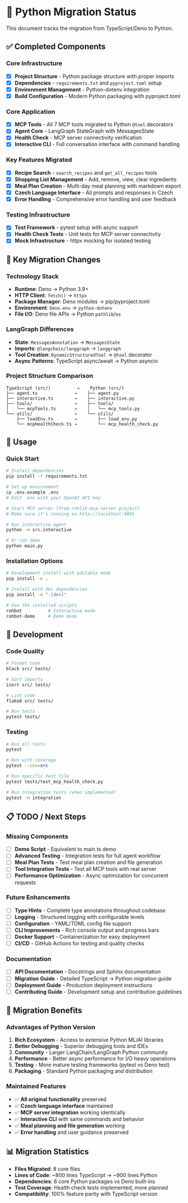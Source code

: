 # 🐍 Python Migration Status

This document tracks the migration from TypeScript/Deno to Python.

## ✅ Completed Components

### Core Infrastructure
- [x] **Project Structure** - Python package structure with proper imports
- [x] **Dependencies** - `requirements.txt` and `pyproject.toml` setup
- [x] **Environment Management** - Python-dotenv integration
- [x] **Build Configuration** - Modern Python packaging with pyproject.toml

### Core Application
- [x] **MCP Tools** - All 7 MCP tools migrated to Python `@tool` decorators
- [x] **Agent Core** - LangGraph StateGraph with MessagesState
- [x] **Health Check** - MCP server connectivity verification
- [x] **Interactive CLI** - Full conversation interface with command handling

### Key Features Migrated
- [x] **Recipe Search** - `search_recipes` and `get_all_recipes` tools
- [x] **Shopping List Management** - Add, remove, view, clear ingredients
- [x] **Meal Plan Creation** - Multi-day meal planning with markdown export
- [x] **Czech Language Interface** - All prompts and responses in Czech
- [x] **Error Handling** - Comprehensive error handling and user feedback

### Testing Infrastructure
- [x] **Test Framework** - pytest setup with async support
- [x] **Health Check Tests** - Unit tests for MCP server connectivity
- [x] **Mock Infrastructure** - httpx mocking for isolated testing

## 🔄 Key Migration Changes

### Technology Stack
- **Runtime**: Deno → Python 3.9+
- **HTTP Client**: `fetch()` → `httpx`
- **Package Manager**: Deno modules → pip/pyproject.toml
- **Environment**: `Deno.env` → `python-dotenv`
- **File I/O**: Deno file APIs → Python `pathlib`/`os`

### LangGraph Differences
- **State**: `MessagesAnnotation` → `MessagesState`
- **Imports**: `@langchain/langgraph` → `langgraph`
- **Tool Creation**: `DynamicStructuredTool` → `@tool` decorator
- **Async Patterns**: TypeScript async/await → Python asyncio

### Project Structure Comparison

```
TypeScript (src/)          →    Python (src/)
├── agent.ts              →    ├── agent.py
├── interactive.ts        →    ├── interactive.py  
├── tools/                →    ├── tools/
│   └── mcpTools.ts       →    │   └── mcp_tools.py
└── utils/                →    └── utils/
    ├── loadEnv.ts        →        ├── load_env.py
    └── mcpHealthCheck.ts →        └── mcp_health_check.py
```

## 🎯 Usage

### Quick Start
```bash
# Install dependencies
pip install -r requirements.txt

# Set up environment
cp .env.example .env
# Edit .env with your OpenAI API key

# Start MCP server (from rohlik-mcp-server project)
# Make sure it's running on http://localhost:8001

# Run interactive agent
python -m src.interactive

# Or run demo
python main.py
```

### Installation Options
```bash
# Development install with editable mode
pip install -e .

# Install with dev dependencies
pip install -e ".[dev]"

# Use the installed scripts
rohbot          # Interactive mode
rohbot-demo     # Demo mode
```

## 🔧 Development

### Code Quality
```bash
# Format code
black src/ tests/

# Sort imports  
isort src/ tests/

# Lint code
flake8 src/ tests/

# Run tests
pytest tests/
```

### Testing
```bash
# Run all tests
pytest

# Run with coverage
pytest --cov=src

# Run specific test file
pytest tests/test_mcp_health_check.py

# Run integration tests (when implemented)
pytest -m integration
```

## 📋 TODO / Next Steps

### Missing Components
- [ ] **Demo Script** - Equivalent to main.ts demo
- [ ] **Advanced Testing** - Integration tests for full agent workflow
- [ ] **Meal Plan Tests** - Test meal plan creation and file generation
- [ ] **Tool Integration Tests** - Test all MCP tools with real server
- [ ] **Performance Optimization** - Async optimization for concurrent requests

### Future Enhancements
- [ ] **Type Hints** - Complete type annotations throughout codebase
- [ ] **Logging** - Structured logging with configurable levels
- [ ] **Configuration** - YAML/TOML config file support
- [ ] **CLI Improvements** - Rich console output and progress bars
- [ ] **Docker Support** - Containerization for easy deployment
- [ ] **CI/CD** - GitHub Actions for testing and quality checks

### Documentation
- [ ] **API Documentation** - Docstrings and Sphinx documentation
- [ ] **Migration Guide** - Detailed TypeScript → Python migration guide
- [ ] **Deployment Guide** - Production deployment instructions
- [ ] **Contributing Guide** - Development setup and contribution guidelines

## 🎉 Migration Benefits

### Advantages of Python Version
1. **Rich Ecosystem** - Access to extensive Python ML/AI libraries
2. **Better Debugging** - Superior debugging tools and IDEs
3. **Community** - Larger LangChain/LangGraph Python community
4. **Performance** - Better async performance for I/O heavy operations
5. **Testing** - More mature testing frameworks (pytest vs Deno test)
6. **Packaging** - Standard Python packaging and distribution

### Maintained Features
- ✅ **All original functionality** preserved
- ✅ **Czech language interface** maintained
- ✅ **MCP server integration** working identically
- ✅ **Interactive CLI** with same commands and behavior
- ✅ **Meal planning and file generation** working
- ✅ **Error handling** and user guidance preserved

## 📊 Migration Statistics

- **Files Migrated**: 8 core files
- **Lines of Code**: ~800 lines TypeScript → ~900 lines Python
- **Dependencies**: 6 core Python packages vs Deno built-ins
- **Test Coverage**: Health check tests implemented, more planned
- **Compatibility**: 100% feature parity with TypeScript version
